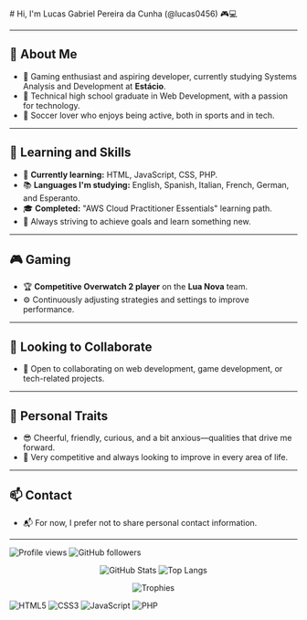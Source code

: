 <p align="left" <img src="https://komarev.com/ghpvc/?username=lucas0456&color=yellow"></p>
# Hi, I'm Lucas Gabriel Pereira da Cunha (@lucas0456) 🎮💻

---

## 🎯 About Me
- 👋 Gaming enthusiast and aspiring developer, currently studying Systems Analysis and Development at **Estácio**.
- 🏫 Technical high school graduate in Web Development, with a passion for technology.
- 👀 Soccer lover who enjoys being active, both in sports and in tech.

---

## 🚀 Learning and Skills
- 🌱 **Currently learning:** HTML, JavaScript, CSS, PHP.
- 📚 **Languages I'm studying:** English, Spanish, Italian, French, German, and Esperanto.
- 🎓 **Completed:** "AWS Cloud Practitioner Essentials" learning path.
- 💪 Always striving to achieve goals and learn something new.

---

## 🎮 Gaming
- 🏆 **Competitive Overwatch 2 player** on the **Lua Nova** team.
- ⚙️ Continuously adjusting strategies and settings to improve performance.

---

## 💼 Looking to Collaborate
- 💞️ Open to collaborating on web development, game development, or tech-related projects.

---

## 🎨 Personal Traits
- 😎 Cheerful, friendly, curious, and a bit anxious—qualities that drive me forward.
- 🥇 Very competitive and always looking to improve in every area of life.

---

## 📫 Contact
- 📬 For now, I prefer not to share personal contact information.

---

<p align="left">
    <img src="https://komarev.com/ghpvc/?username=lucas0456&color=yellow" alt="Profile views" />
    <img src="https://img.shields.io/github/followers/lucas0456?label=Followers&style=social" alt="GitHub followers" />
</p>

<p align="center">
    <img src="https://github-readme-stats.vercel.app/api?username=lucas0456&show_icons=true&theme=radical" alt="GitHub Stats" />
    <img src="https://github-readme-stats.vercel.app/api/top-langs/?username=lucas0456&layout=compact&theme=radical" alt="Top Langs" />
</p>

<p align="center">
    <img src="https://github-profile-trophy.vercel.app/?username=lucas0456&theme=onedark" alt="Trophies" />
</p>

<p align="left">
    <img src="https://img.shields.io/badge/-HTML5-E34F26?style=flat-square&logo=html5&logoColor=white" alt="HTML5" />
    <img src="https://img.shields.io/badge/-CSS3-1572B6?style=flat-square&logo=css3" alt="CSS3" />
    <img src="https://img.shields.io/badge/-JavaScript-F7DF1E?style=flat-square&logo=javascript&logoColor=black" alt="JavaScript" />
    <img src="https://img.shields.io/badge/-PHP-777BB4?style=flat-square&logo=php&logoColor=white" alt="PHP" />
</p>



<!---
lucas0456/lucas0456 is a ✨ special ✨ repository because its `README.md` (this file) appears on your GitHub profile.
You can click the Preview link to take a look at your changes.
--->


